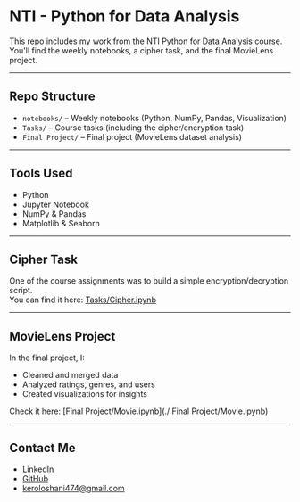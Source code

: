 #  NTI - Python for Data Analysis

This repo includes my work from the NTI Python for Data Analysis course.  
You'll find the weekly notebooks, a cipher task, and the final MovieLens project.

---

## Repo Structure

- `notebooks/` – Weekly notebooks (Python, NumPy, Pandas, Visualization)
- `Tasks/` – Course tasks (including the cipher/encryption task)
- `Final Project/` – Final project (MovieLens dataset analysis)

---

## Tools Used

- Python  
- Jupyter Notebook  
- NumPy & Pandas  
- Matplotlib & Seaborn  

---

##  Cipher Task

One of the course assignments was to build a simple encryption/decryption script.  
 You can find it here: [Tasks/Cipher.ipynb](./Tasks/Cipher.ipynb)

---

##  MovieLens Project

In the final project, I:

- Cleaned and merged data
- Analyzed ratings, genres, and users
- Created visualizations for insights

Check it here: [Final Project/Movie.ipynb](./ Final Project/Movie.ipynb)



---

##  Contact Me

- [LinkedIn](https://www.linkedin.com/in/keroloshani-data/)  
- [GitHub](https://github.com/keroloshany47)  
-  keroloshani474@gmail.com

